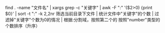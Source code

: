 find . -name "文件名"  | xargs grep -c "关键字" | awk -F ":" '($2>0) {print $0}' | sort -t ":" -k 2,2nr
筛选当前目录下文件  |  统计文件中"关键字"的个数  |  过滤掉"关键字"个数为0的情况  |  根据:分割域，按照第二个的 按照"number"类型的个数排序（升序）
